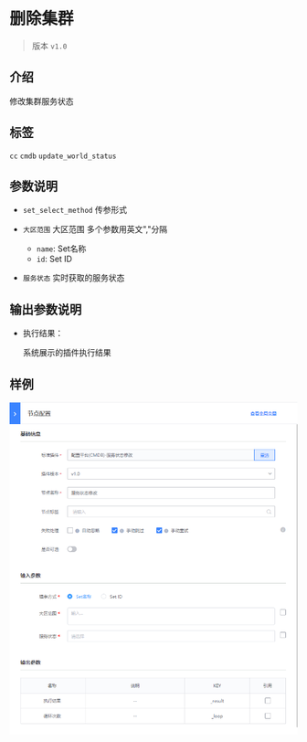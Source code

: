 # 删除集群
> 版本 `v1.0`


## 介绍

修改集群服务状态

## 标签
`cc` `cmdb` `update_world_status` 

## 参数说明

* `set_select_method` 传参形式

* `大区范围` 大区范围 多个参数用英文","分隔
    * `name`: Set名称
    * `id`: Set ID

* `服务状态` 实时获取的服务状态

## 输出参数说明

* 执行结果：

  系统展示的插件执行结果

## 样例

![](../images/update_world_status_v1_0.png)
